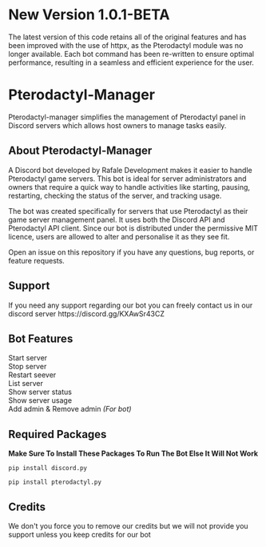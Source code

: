 <h1>New Version 1.0.1-BETA</h1>
<p>The latest version of this code retains all of the original features and has been improved with the use of httpx, as the Pterodactyl module was no longer available. Each bot command has been re-written to ensure optimal performance, resulting in a seamless and efficient experience for the user.</p>

<h1>Pterodactyl-Manager</h1>
Pterodactyl-manager simplifies the management of Pterodactyl panel in Discord servers which allows host owners to manage tasks easily.

<h2>About Pterodactyl-Manager</h2>

<p>A Discord bot developed by Rafale Development makes it easier to handle Pterodactyl game servers. This bot is ideal for server administrators and owners that require a quick way to handle activities like starting, pausing, restarting, checking the status of the server, and tracking usage.

The bot was created specifically for servers that use Pterodactyl as their game server management panel. It uses both the Discord API and Pterodactyl API client. Since our bot is distributed under the permissive MIT licence, users are allowed to alter and personalise it as they see fit.

Open an issue on this repository if you have any questions, bug reports, or feature requests.</p>

<h2>Support</h2>

<p>If you need any support regarding our bot you can freely contact us in our 
discord server https://discord.gg/KXAwSr43CZ</p>

<h2>Bot Features</h2>

Start server<br>
Stop server<br>
Restart seever<br>
List server<br>
Show server status<br>
Show server usage<br>
Add admin & Remove admin <em>(For bot)</em><br>

<h2>Required Packages</h2>

<strong>Make Sure To Install These Packages To Run The Bot Else It Will Not Work</strong>


```pip install discord.py```

```pip install pterodactyl.py```

<h2>Credits</h2>

<p>We don't you force you to remove our credits but we will not provide you support unless you keep credits for our bot</p>






